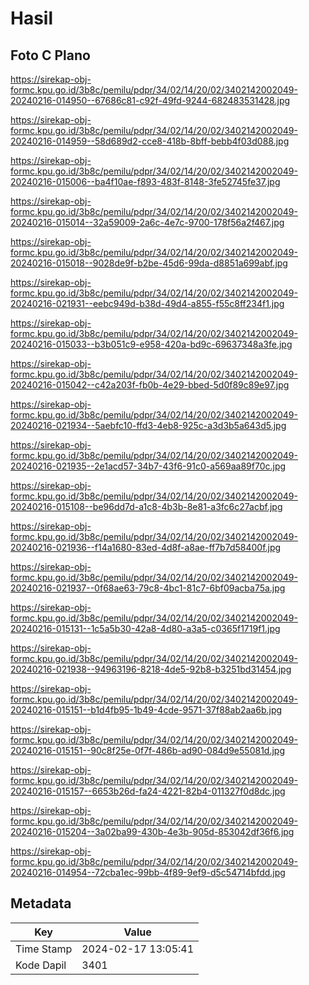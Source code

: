 # Hasil

## Foto C Plano

https://sirekap-obj-formc.kpu.go.id/3b8c/pemilu/pdpr/34/02/14/20/02/3402142002049-20240216-014950--67686c81-c92f-49fd-9244-682483531428.jpg

https://sirekap-obj-formc.kpu.go.id/3b8c/pemilu/pdpr/34/02/14/20/02/3402142002049-20240216-014959--58d689d2-cce8-418b-8bff-bebb4f03d088.jpg

https://sirekap-obj-formc.kpu.go.id/3b8c/pemilu/pdpr/34/02/14/20/02/3402142002049-20240216-015006--ba4f10ae-f893-483f-8148-3fe52745fe37.jpg

https://sirekap-obj-formc.kpu.go.id/3b8c/pemilu/pdpr/34/02/14/20/02/3402142002049-20240216-015014--32a59009-2a6c-4e7c-9700-178f56a2f467.jpg

https://sirekap-obj-formc.kpu.go.id/3b8c/pemilu/pdpr/34/02/14/20/02/3402142002049-20240216-015018--9028de9f-b2be-45d6-99da-d8851a699abf.jpg

https://sirekap-obj-formc.kpu.go.id/3b8c/pemilu/pdpr/34/02/14/20/02/3402142002049-20240216-021931--eebc949d-b38d-49d4-a855-f55c8ff234f1.jpg

https://sirekap-obj-formc.kpu.go.id/3b8c/pemilu/pdpr/34/02/14/20/02/3402142002049-20240216-015033--b3b051c9-e958-420a-bd9c-69637348a3fe.jpg

https://sirekap-obj-formc.kpu.go.id/3b8c/pemilu/pdpr/34/02/14/20/02/3402142002049-20240216-015042--c42a203f-fb0b-4e29-bbed-5d0f89c89e97.jpg

https://sirekap-obj-formc.kpu.go.id/3b8c/pemilu/pdpr/34/02/14/20/02/3402142002049-20240216-021934--5aebfc10-ffd3-4eb8-925c-a3d3b5a643d5.jpg

https://sirekap-obj-formc.kpu.go.id/3b8c/pemilu/pdpr/34/02/14/20/02/3402142002049-20240216-021935--2e1acd57-34b7-43f6-91c0-a569aa89f70c.jpg

https://sirekap-obj-formc.kpu.go.id/3b8c/pemilu/pdpr/34/02/14/20/02/3402142002049-20240216-015108--be96dd7d-a1c8-4b3b-8e81-a3fc6c27acbf.jpg

https://sirekap-obj-formc.kpu.go.id/3b8c/pemilu/pdpr/34/02/14/20/02/3402142002049-20240216-021936--f14a1680-83ed-4d8f-a8ae-ff7b7d58400f.jpg

https://sirekap-obj-formc.kpu.go.id/3b8c/pemilu/pdpr/34/02/14/20/02/3402142002049-20240216-021937--0f68ae63-79c8-4bc1-81c7-6bf09acba75a.jpg

https://sirekap-obj-formc.kpu.go.id/3b8c/pemilu/pdpr/34/02/14/20/02/3402142002049-20240216-015131--1c5a5b30-42a8-4d80-a3a5-c0365f1719f1.jpg

https://sirekap-obj-formc.kpu.go.id/3b8c/pemilu/pdpr/34/02/14/20/02/3402142002049-20240216-021938--94963196-8218-4de5-92b8-b3251bd31454.jpg

https://sirekap-obj-formc.kpu.go.id/3b8c/pemilu/pdpr/34/02/14/20/02/3402142002049-20240216-015151--b1d4fb95-1b49-4cde-9571-37f88ab2aa6b.jpg

https://sirekap-obj-formc.kpu.go.id/3b8c/pemilu/pdpr/34/02/14/20/02/3402142002049-20240216-015151--90c8f25e-0f7f-486b-ad90-084d9e55081d.jpg

https://sirekap-obj-formc.kpu.go.id/3b8c/pemilu/pdpr/34/02/14/20/02/3402142002049-20240216-015157--6653b26d-fa24-4221-82b4-011327f0d8dc.jpg

https://sirekap-obj-formc.kpu.go.id/3b8c/pemilu/pdpr/34/02/14/20/02/3402142002049-20240216-015204--3a02ba99-430b-4e3b-905d-853042df36f6.jpg

https://sirekap-obj-formc.kpu.go.id/3b8c/pemilu/pdpr/34/02/14/20/02/3402142002049-20240216-014954--72cba1ec-99bb-4f89-9ef9-d5c54714bfdd.jpg


## Metadata

| Key        | Value               |
| ---------- | ------------------- |
| Time Stamp | 2024-02-17 13:05:41 |
| Kode Dapil | 3401                |




